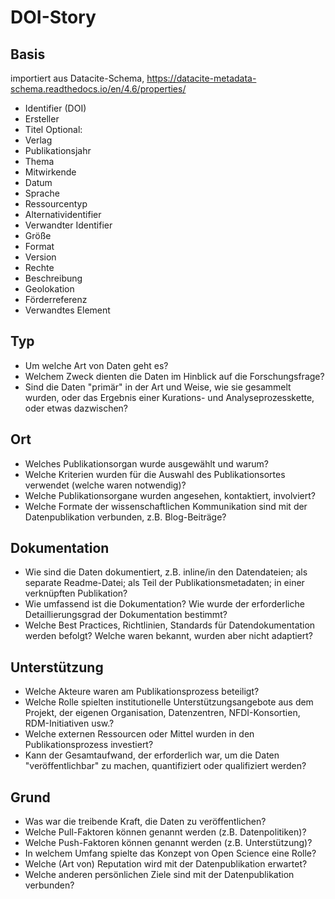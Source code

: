 # DOI-Story
## Basis
importiert aus Datacite-Schema, https://datacite-metadata-schema.readthedocs.io/en/4.6/properties/
- Identifier (DOI)
- Ersteller
- Titel
Optional:
- Verlag
- Publikationsjahr
- Thema
- Mitwirkende
- Datum
- Sprache
- Ressourcentyp
- Alternatividentifier
- Verwandter Identifier
- Größe
- Format
- Version
- Rechte
- Beschreibung
- Geolokation
- Förderreferenz
- Verwandtes Element

## Typ
- Um welche Art von Daten geht es?
- Welchem Zweck dienten die Daten im Hinblick auf die Forschungsfrage?
- Sind die Daten "primär" in der Art und Weise, wie sie gesammelt wurden, oder das Ergebnis einer Kurations- und Analyseprozesskette, oder etwas dazwischen?

## Ort
- Welches Publikationsorgan wurde ausgewählt und warum?
- Welche Kriterien wurden für die Auswahl des Publikationsortes verwendet (welche waren notwendig)?
- Welche Publikationsorgane wurden angesehen, kontaktiert, involviert?
- Welche Formate der wissenschaftlichen Kommunikation sind mit der Datenpublikation verbunden, z.B. Blog-Beiträge?

## Dokumentation
- Wie sind die Daten dokumentiert, z.B. inline/in den Datendateien; als separate Readme-Datei; als Teil der Publikationsmetadaten; in einer verknüpften Publikation?
- Wie umfassend ist die Dokumentation? Wie wurde der erforderliche Detaillierungsgrad der Dokumentation bestimmt?
- Welche Best Practices, Richtlinien, Standards für Datendokumentation werden befolgt? Welche waren bekannt, wurden aber nicht adaptiert?

## Unterstützung
- Welche Akteure waren am Publikationsprozess beteiligt?
- Welche Rolle spielten institutionelle Unterstützungsangebote aus dem Projekt, der eigenen Organisation, Datenzentren, NFDI-Konsortien, RDM-Initiativen usw.?
- Welche externen Ressourcen oder Mittel wurden in den Publikationsprozess investiert?
- Kann der Gesamtaufwand, der erforderlich war, um die Daten "veröffentlichbar" zu machen, quantifiziert oder qualifiziert werden?

## Grund
- Was war die treibende Kraft, die Daten zu veröffentlichen?
- Welche Pull-Faktoren können genannt werden (z.B. Datenpolitiken)?
- Welche Push-Faktoren können genannt werden (z.B. Unterstützung)?
- In welchem Umfang spielte das Konzept von Open Science eine Rolle?
- 	Welche (Art von) Reputation wird mit der Datenpublikation erwartet?	
- 	Welche anderen persönlichen Ziele sind mit der Datenpublikation verbunden?

